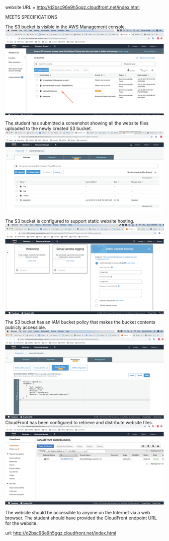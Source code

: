 website URL = http://d2bsc96e9h5ggz.cloudfront.net/index.html

MEETS SPECIFICATIONS

The S3 bucket is visible in the AWS Management console.
![Screenshot](s3.%20bucket.png)

The student has submitted a screenshot showing all the website files uploaded to the newly created S3 bucket.
![Screenshot](project%20uploaded%20in%20s3%20bucket.png)

The S3 bucket is configured to support static website hosting.
![Screenshot](s3%20website%20configuration.png)

The S3 bucket has an IAM bucket policy that makes the bucket contents publicly accessible.
![Screenshot](s3%20bucket%20policy.png)
CloudFront has been configured to retrieve and distribute website files.
![Screenshot](cloudfront%20dashboard.png)

The website should be accessible to anyone on the Internet via a web browser. The student should have provided the CloudFront endpoint URL for the website.

url: http://d2bsc96e9h5ggz.cloudfront.net/index.html

